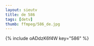 ```yaml
--- 
layout: sieutv
title: de 586
tags: [detv]
thumb: ffmpeg/586_de.jpg
---
```

{% include oADdzK6f4W key="586" %} 

